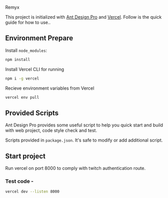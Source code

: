 Remyx

This project is initialized with [Ant Design Pro](https://pro.ant.design) and [Vercel](https://vercel.com). Follow is the quick guide for how to use..

## Environment Prepare

Install `node_modules`:

```bash
npm install
```

Install Vercel CLI for running

```bash
npm i -g vercel
```

Recieve environment variables from Vercel

```bash
vercel env pull
```

## Provided Scripts

Ant Design Pro provides some useful script to help you quick start and build with web project, code style check and test.

Scripts provided in `package.json`. It's safe to modify or add additional script.

## Start project

Run vercel on port 8000 to comply with twitch authentication route.

### Test code -

```bash
vercel dev --listen 8000
```
